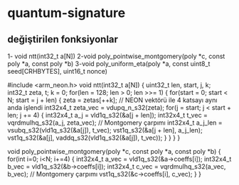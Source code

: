# quantum-signature

## değiştirilen fonksiyonlar

1- void ntt(int32_t a[N])
2-void poly_pointwise_montgomery(poly *c, const poly *a, const poly *b) 
3-void poly_uniform_eta(poly *a, const uint8_t seed[CRHBYTES], uint16_t nonce)


#include <arm_neon.h>
void ntt(int32_t a[N]) {
  uint32_t len, start, j, k;
  int32_t zeta, t;
  k = 0;
  for(len = 128; len > 0; len >>= 1) {
    for(start = 0; start < N; start = j + len) {
      zeta = zetas[++k];
      // NEON vektörü ile 4 katsayı aynı anda işlendi
      int32x4_t zeta_vec = vdupq_n_s32(zeta);
      for(j = start; j < start + len; j += 4) {
        int32x4_t a_j = vld1q_s32(&a[j + len]);
        int32x4_t t_vec = vqrdmulhq_s32(a_j, zeta_vec); // Montgomery çarpımı
        int32x4_t a_j_len = vsubq_s32(vld1q_s32(&a[j]), t_vec);
        vst1q_s32(&a[j + len], a_j_len);
        vst1q_s32(&a[j], vaddq_s32(vld1q_s32(&a[j]), t_vec));
      }
    }
  }
}

void poly_pointwise_montgomery(poly *c, const poly *a, const poly *b) {
  for(int i=0; i<N; i+=4) {
    int32x4_t a_vec = vld1q_s32(&a->coeffs[i]);
    int32x4_t b_vec = vld1q_s32(&b->coeffs[i]);
    int32x4_t c_vec = vqrdmulhq_s32(a_vec, b_vec); // Montgomery çarpımı
    vst1q_s32(&c->coeffs[i], c_vec);
  }
}




